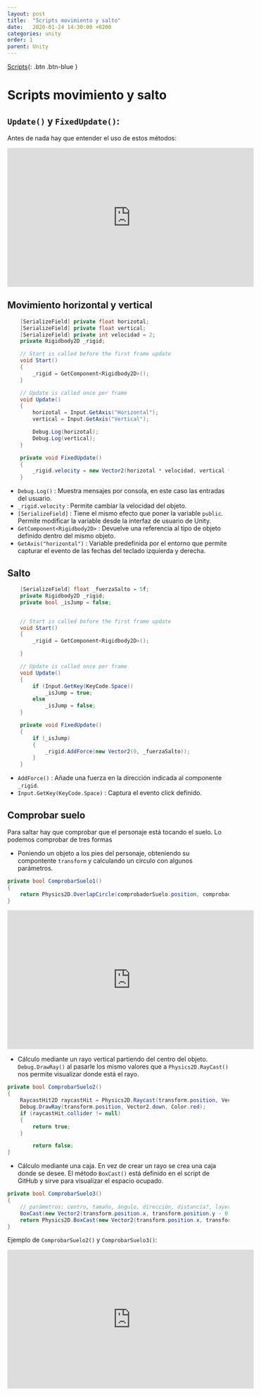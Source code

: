 ```yaml
---
layout: post
title:  "Scripts movimiento y salto"
date:   2020-01-24 14:30:00 +0200
categories: unity
order: 1
parent: Unity
---
```


[Scripts](https://github.com/Manuel-Ag/PMD_19-20/tree/master/Unity/Movimiento_salto){: .btn .btn-blue }

# Scripts movimiento y salto

## `Update()` y `FixedUpdate()`:

Antes de nada hay que entender el uso de estos métodos:

<iframe width="560" height="315" src="https://www.youtube.com/embed/u42aWzAIAqg" frameborder="0" allow="accelerometer; autoplay; encrypted-media; gyroscope; picture-in-picture" allowfullscreen></iframe>

## Movimiento horizontal y vertical

```csharp
    [SerializeField] private float horizotal;
    [SerializeField] private float vertical;
    [SerializeField] private int velocidad = 2;
    private Rigidbody2D _rigid;

    // Start is called before the first frame update
    void Start()
    {
        _rigid = GetComponent<Rigidbody2D>();
    }

    // Update is called once per frame
    void Update()
    {
        horizotal = Input.GetAxis("Horizontal");
        vertical = Input.GetAxis("Vertical");

        Debug.Log(horizotal);
        Debug.Log(vertical);
    }

    private void FixedUpdate()
    {
        _rigid.velocity = new Vector2(horizotal * velocidad, vertical * velocidad);
    }
```

* `Debug.Log()` : Muestra mensajes por consola, en este caso las entradas del usuario.
* `_rigid.velocity` : Permite cambiar la velocidad del objeto.
* `[SerializeField]` : Tiene el mismo efecto que poner la variable `public`. Permite modificar la variable desde la interfaz de usuario de Unity.
* `GetComponent<Rigidbody2D>` : Devuelve una referencia al tipo de objeto definido dentro del mismo objeto.
* `GetAxis("horizontal")` : Variable predefinida por el entorno que permite capturar el evento de las fechas del teclado izquierda y derecha.


## Salto

```csharp
    [SerializeField] float _fuerzaSalto = 5f;
    private Rigidbody2D _rigid;
    private bool _isJump = false;


    // Start is called before the first frame update
    void Start()
    {
        _rigid = GetComponent<Rigidbody2D>();

    }

    // Update is called once per frame
    void Update()
    {
        if (Input.GetKey(KeyCode.Space))
            _isJump = true;
        else
            _isJump = false;
    }

    private void FixedUpdate()
    {
        if (_isJump)
        {
            _rigid.AddForce(new Vector2(0, _fuerzaSalto));
        }
    }
```

* `AddForce()` : Añade una fuerza en la dirección indicada al componente `_rigid`.
* `Input.GetKey(KeyCode.Space)` : Captura el evento click definido.

## Comprobar suelo

Para saltar hay que comprobar que el personaje está tocando el suelo. Lo podemos comprobar de tres formas

* Poniendo un objeto a los pies del personaje, obteniendo su compontente `transform` y calculando un círculo con algunos parámetros.

```csharp
private bool ComprobarSuelo1()
{
    return Physics2D.OverlapCircle(comprobadorSuelo.position, comprobadorRadio, mascaraSuelo);
}
```

<iframe width="560" height="315" src="https://www.youtube.com/embed/oBVemjrWocI" frameborder="0" allow="accelerometer; autoplay; encrypted-media; gyroscope; picture-in-picture" allowfullscreen></iframe>

* Cálculo mediante un rayo vertical partiendo del centro del objeto. `Debug.DrawRay()` al pasarle los mismo valores que a `Physics2D.RayCast()` nos permite visualizar donde está el rayo.

```csharp
private bool ComprobarSuelo2()
{
    RaycastHit2D raycastHit = Physics2D.Raycast(transform.position, Vector2.down, distanciaSuelo, mascaraSuelo);
    Debug.DrawRay(transform.position, Vector2.down, Color.red);
    if (raycastHit.collider != null)
    {
        return true;
    }

        return false;
}
```

* Cálculo mediante una caja. En vez de crear un rayo se crea una caja donde se desee. El método `BoxCast()` está definido en el script de GitHub y sirve para visualizar el espacio ocupado.

```csharp
private bool ComprobarSuelo3()
{
    // parámetros: centro, tamaño, ángulo, dirección, distancia?, layer
    BoxCast(new Vector2(transform.position.x, transform.position.y - 0.9f), new Vector2(2f,0.5f), 0f, new Vector2(-200, -200), 200f, mascaraSuelo);
    return Physics2D.BoxCast(new Vector2(transform.position.x, transform.position.y - 0.9f), new Vector2(2f, 0.5f), 0f, new Vector2(-200, -200), 200f, mascaraSuelo);
}
```

Ejemplo de `ComprobarSuelo2()` y `ComprobarSuelo3()`:

<iframe width="560" height="315" src="https://www.youtube.com/embed/c3iEl5AwUF8" frameborder="0" allow="accelerometer; autoplay; encrypted-media; gyroscope; picture-in-picture" allowfullscreen></iframe>
